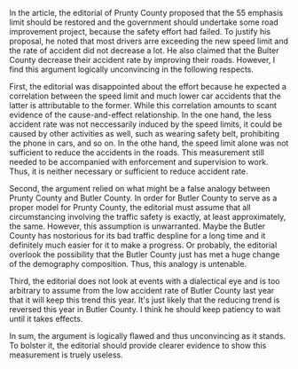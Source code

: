 In the article, the editorial of Prunty County proposed that the 55 emphasis limit should be restored and the government should undertake some road improvement project, because the safety effort had failed. To justify his proposal, he noted that most drivers arre exceeding the new speed limit and the rate of accident did not decrease a lot. He also claimed that the Bulter County decrease their accident rate by improving their roads. However, I find this argument logically unconvincing in the following respects. 



First, the editorial was disappointed about the effort because he expected a correlation between the speed limit and much lower car accidents that the latter is attributable to the former. While this correlation amounts to scant evidence of the cause-and-effect relationship. In the one hand, the less accident rate was not neccessarily induced by the speed limits, it could be caused by other activities as well, such as wearing safety belt, prohibiting the phone in cars, and so on. In the othe hand, the speed limit alone was not sufficient to reduce the accidents in the roads. This measurement still needed to be accompanied with enforcement and supervision to work. Thus, it is neither necessary or sufficient to reduce accident rate.



Second, the argument relied on what might be a false analogy between Prunty County and Butler County. In order for Butler County to serve as a proper model for Prunty County, the editorial must assume that all circumstancing involving the traffic safety is exactly, at least approximately, the same. However, this assumption is unwarranted. Maybe the Butler County has nostorious for its bad traffic despline for a long time and it definitely much easier for it to make a progress. Or probably, the editorial overlook the possibility that the Butler County just has met a huge change of the demography composition. Thus, this analogy is untenable.



Third, the editorial does not look at events with a dialectical eye and is too arbitrary to assume from the low accident rate of Butler County last year that it will keep this trend this year. It's just likely that the reducing trend is reversed this year in Butler County. I think he should keep patiency to wait until it takes effects.



In sum, the argument is logically flawed and thus unconvincing as it stands. To bolster it, the editorial should provide clearer evidence to show this measurement is truely useless. 